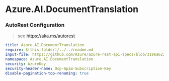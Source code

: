 # Azure.AI.DocumentTranslation

### AutoRest Configuration

> see https://aka.ms/autorest

```yaml
title: Azure.AI.DocumentTranslation
require: $(this-folder)/../../readme.md
input-file: https://github.com/Azure/azure-rest-api-specs/blob/3196a62202976da192d6da86f44b02246ca2aa97/specification/cognitiveservices/data-plane/TranslatorText/preview/v1.0-preview.1/TranslatorBatch.json
namespace: Azure.AI.DocumentTranslation
security: AzureKey
security-header-name: Ocp-Apim-Subscription-Key
disable-pagination-top-renaming: true
```
